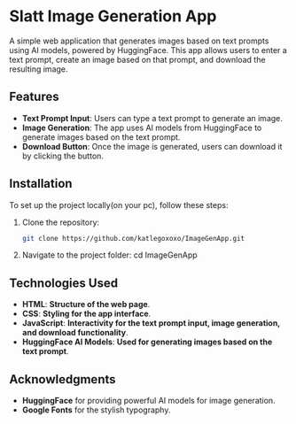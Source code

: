 # Slatt Image Generation App

A simple web application that generates images based on text prompts using AI models, powered by HuggingFace. This app allows users to enter a text prompt, create an image based on that prompt, and download the resulting image.

## Features

- **Text Prompt Input**: Users can type a text prompt to generate an image.
- **Image Generation**: The app uses AI models from HuggingFace to generate images based on the text prompt.
- **Download Button**: Once the image is generated, users can download it by clicking the button.

## Installation

To set up the project locally(on your pc), follow these steps:

1. Clone the repository:
   ```bash
   git clone https://github.com/katlegoxoxo/ImageGenApp.git

2. Navigate to the project folder:
  cd ImageGenApp

## Technologies Used

- **HTML**: **Structure of the web page**.
- **CSS**: **Styling for the app interface**.
- **JavaScript**: **Interactivity for the text prompt input, image generation, and download functionality**.
- **HuggingFace AI Models**: **Used for generating images based on the text prompt**.

## Acknowledgments

- **HuggingFace** for providing powerful AI models for image generation.
- **Google Fonts** for the stylish typography.
